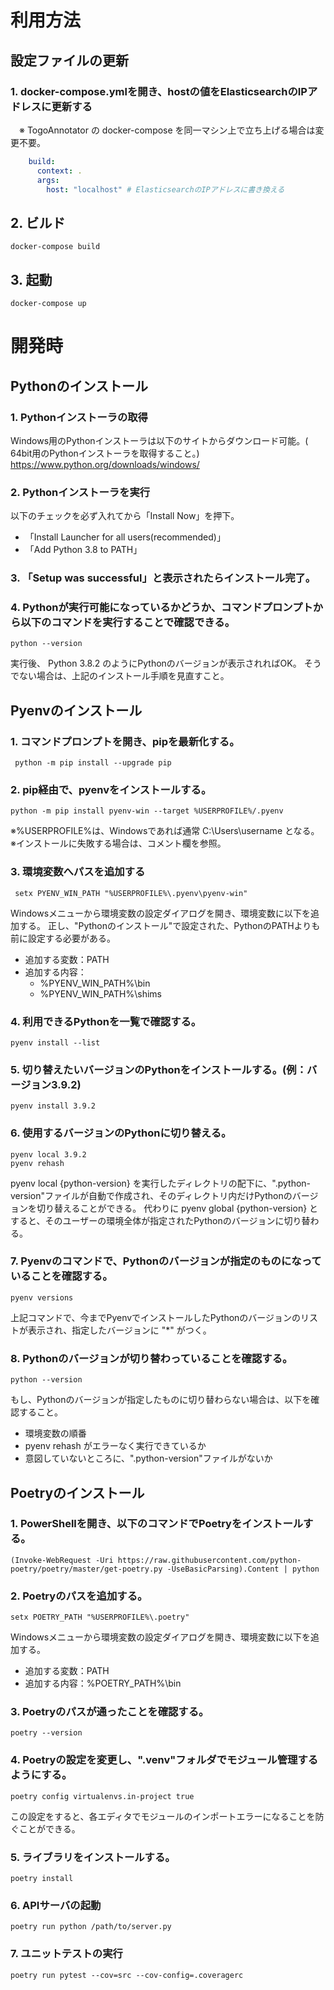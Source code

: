# 利用方法

## 設定ファイルの更新
### 1. docker-compose.ymlを開き、hostの値をElasticsearchのIPアドレスに更新する
　※ TogoAnnotator の docker-compose を同一マシン上で立ち上げる場合は変更不要。

```yaml
    build:
      context: .
      args:
        host: "localhost" # ElasticsearchのIPアドレスに書き換える
```

## 2. ビルド
```shell
docker-compose build
```

## 3. 起動
```shell
docker-compose up
```



# 開発時
## Pythonのインストール
### 1. Pythonインストーラの取得
Windows用のPythonインストーラは以下のサイトからダウンロード可能。( 64bit用のPythonインストーラを取得すること。)
https://www.python.org/downloads/windows/

### 2. Pythonインストーラを実行
以下のチェックを必ず入れてから「Install Now」を押下。

* 「Install Launcher for all users(recommended)」
* 「Add Python 3.8 to PATH」

### 3. 「Setup was successful」と表示されたらインストール完了。

### 4. Pythonが実行可能になっているかどうか、コマンドプロンプトから以下のコマンドを実行することで確認できる。

```
python --version
```

実行後、 Python 3.8.2 のようにPythonのバージョンが表示されればOK。
そうでない場合は、上記のインストール手順を見直すこと。

## Pyenvのインストール
### 1. コマンドプロンプトを開き、pipを最新化する。
```
 python -m pip install --upgrade pip
```

### 2. pip経由で、pyenvをインストールする。

```
python -m pip install pyenv-win --target %USERPROFILE%/.pyenv
```

※%USERPROFILE%は、Windowsであれば通常 C:\Users\username となる。
※インストールに失敗する場合は、コメント欄を参照。

### 3. 環境変数へパスを追加する

```
 setx PYENV_WIN_PATH "%USERPROFILE%\.pyenv\pyenv-win"
```

Windowsメニューから環境変数の設定ダイアログを開き、環境変数に以下を追加する。
正し、"Pythonのインストール"で設定された、PythonのPATHよりも前に設定する必要がある。

* 追加する変数：PATH
* 追加する内容：
  * %PYENV_WIN_PATH%\bin
  * %PYENV_WIN_PATH%\shims

### 4. 利用できるPythonを一覧で確認する。

```
pyenv install --list
```

### 5. 切り替えたいバージョンのPythonをインストールする。(例：バージョン3.9.2)

```
pyenv install 3.9.2
```

### 6. 使用するバージョンのPythonに切り替える。

```
pyenv local 3.9.2
pyenv rehash
```

pyenv local {python-version} を実行したディレクトリの配下に、".python-version"ファイルが自動で作成され、そのディレクトリ内だけPythonのバージョンを切り替えることができる。
代わりに pyenv global {python-version} とすると、そのユーザーの環境全体が指定されたPythonのバージョンに切り替わる。

### 7. Pyenvのコマンドで、Pythonのバージョンが指定のものになっていることを確認する。

```
pyenv versions
```

上記コマンドで、今までPyenvでインストールしたPythonのバージョンのリストが表示され、指定したバージョンに "*" がつく。


### 8. Pythonのバージョンが切り替わっていることを確認する。

```
python --version
```

もし、Pythonのバージョンが指定したものに切り替わらない場合は、以下を確認すること。

* 環境変数の順番
* pyenv rehash がエラーなく実行できているか
* 意図していないところに、".python-version"ファイルがないか

## Poetryのインストール
### 1. PowerShellを開き、以下のコマンドでPoetryをインストールする。

```
(Invoke-WebRequest -Uri https://raw.githubusercontent.com/python-poetry/poetry/master/get-poetry.py -UseBasicParsing).Content | python
```

### 2. Poetryのパスを追加する。

```
setx POETRY_PATH "%USERPROFILE%\.poetry"
```

Windowsメニューから環境変数の設定ダイアログを開き、環境変数に以下を追加する。

* 追加する変数：PATH
* 追加する内容：%POETRY_PATH%\bin

### 3. Poetryのパスが通ったことを確認する。

```
poetry --version
```

### 4. Poetryの設定を変更し、".venv"フォルダでモジュール管理するようにする。

```
poetry config virtualenvs.in-project true
```

この設定をすると、各エディタでモジュールのインポートエラーになることを防ぐことができる。

### 5. ライブラリをインストールする。

```
poetry install
```


### 6. APIサーバの起動
```
poetry run python /path/to/server.py
```

### 7. ユニットテストの実行
```
poetry run pytest --cov=src --cov-config=.coveragerc
```
